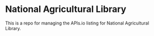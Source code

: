 # National Agricultural Library
This is a repo for managing the APIs.io listing for National Agricultural Library.